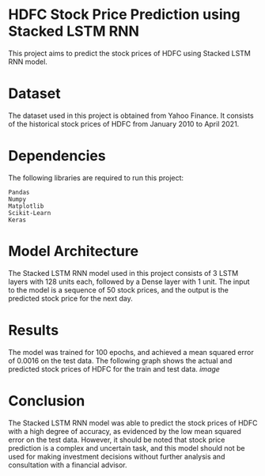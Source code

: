 # HDFC Stock Price Prediction using Stacked LSTM RNN
This project aims to predict the stock prices of HDFC using Stacked LSTM RNN model.
# Dataset
The dataset used in this project is obtained from Yahoo Finance. It consists of the historical stock prices of HDFC from January 2010 to April 2021.
# Dependencies
The following libraries are required to run this project:

    Pandas
    Numpy
    Matplotlib
    Scikit-Learn
    Keras
# Model Architecture
The Stacked LSTM RNN model used in this project consists of 3 LSTM layers with 128 units each, followed by a Dense layer with 1 unit.
The input to the model is a sequence of 50 stock prices, and the output is the predicted stock price for the next day.
# Results
The model was trained for 100 epochs, and achieved a mean squared error of 0.0016 on the test data. 
The following graph shows the actual and predicted stock prices of HDFC for the train and test data.
*image*
# Conclusion
The Stacked LSTM RNN model was able to predict the stock prices of HDFC with a high degree of accuracy, as evidenced by the low mean squared error on the test data. However, it should be noted that stock price prediction is a complex and uncertain task, and this model should not be used for making 
investment decisions without further analysis and consultation with a financial advisor.

